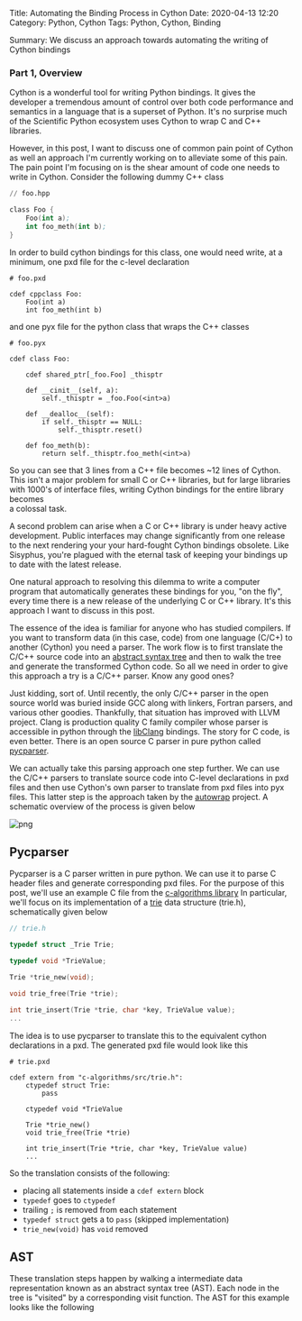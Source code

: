 Title: Automating the Binding Process in Cython
Date: 2020-04-13 12:20
Category: Python, Cython
Tags: Python, Cython, Binding

Summary: We discuss an approach towards automating the writing of Cython bindings

### Part 1, Overview

Cython is a wonderful tool for writing Python bindings.  It gives the developer a
tremendous amount of control over both code performance and semantics in a language
that is a superset of Python. It's no surprise much of the Scientific Python
ecosystem uses Cython to wrap C and C++ libraries.

However, in this post, I want to discuss one of common pain point of Cython as
well an approach I'm currently working on to alleviate some of this pain.
The pain point I'm focusing on is the shear amount of code one needs to write in
Cython. Consider the following dummy C++ class

```s
// foo.hpp

class Foo {
    Foo(int a);
    int foo_meth(int b);
}
```

In order to build cython bindings for this class, one would need write, at a minimum,
one pxd file for the c-level declaration

```cython
# foo.pxd

cdef cppclass Foo:
    Foo(int a)
    int foo_meth(int b)

```

and one pyx file for the python class that wraps the C++ classes

```cython
# foo.pyx

cdef class Foo:

    cdef shared_ptr[_foo.Foo] _thisptr

    def __cinit__(self, a):
        self._thisptr = _foo.Foo(<int>a)

    def __dealloc__(self):
        if self._thisptr == NULL:
            self._thisptr.reset()

    def foo_meth(b):
        return self._thisptr.foo_meth(<int>a)

```

So you can see that 3 lines from a C++ file becomes ~12 lines of Cython.  This
isn't a major problem for small C or C++ libraries, but for large libraries with
1000's of interface files, writing Cython bindings for the entire library becomes  
a colossal task.

A second problem can arise when a C or C++ library is under heavy active development.
Public interfaces may change significantly from one release to the next rendering your
your hard-fought Cython bindings obsolete.  Like Sisyphus, you're plagued with the
eternal task of keeping your bindings up to date with the latest release.

One natural approach to resolving this dilemma to write a computer program
that automatically generates these bindings for you, "on the fly", every time there is a
new release of the underlying C or C++ library.  It's this approach I want to
discuss in this post.

The essence of the idea is familiar for anyone who has studied compilers. If you
want to transform data (in this case, code) from one language (C/C+) to another (Cython)
you need a parser.  The work flow is to first translate the C/C++ source code into an
[abstract syntax tree](https://en.wikipedia.org/wiki/Abstract_syntax_tree) and
then to walk the tree and generate the transformed Cython code. So all we need in
order to give this approach a try is a C/C++ parser.  Know any good ones?

Just kidding, sort of.  Until recently, the only C/C++ parser in the open source
world was buried inside GCC along with linkers, Fortran parsers, and various other
goodies. Thankfully, that situation has improved with LLVM project.  Clang is
production quality C family compiler whose parser is accessible in python through
the [libClang](https://clang.llvm.org/) bindings.  The story for C code, is even better.  There is an
open source C parser in pure python called [pycparser](https://github.com/eliben/pycparser).

We can actually take this parsing approach one step further.  We can use the
C/C++ parsers to translate source code into C-level declarations in pxd files
and then use Cython's own parser to translate from pxd files into pyx files.  This
latter step is the approach taken by the [autowrap](https://github.com/uweschmitt/autowrap)
project.  A schematic overview of the process is given below

![png]({attach}post8_files/cython_parse.png)


## Pycparser

Pycparser is a C parser written in pure python. We can use it to parse C header
files and generate corresponding pxd files.  For the purpose of this post, we'll
use an example C file from the [c-algorithms library](https://github.com/fragglet/c-algorithms)
In particular, we'll focus on its implementation of a [trie](https://en.wikipedia.org/wiki/Trie)
data structure (trie.h), schematically given below

```c
// trie.h

typedef struct _Trie Trie;

typedef void *TrieValue;

Trie *trie_new(void);

void trie_free(Trie *trie);

int trie_insert(Trie *trie, char *key, TrieValue value);
...
```

The idea is to use pycparser to translate this to the equivalent cython declarations
in a pxd.  The generated pxd file would look like this

```cython
# trie.pxd

cdef extern from "c-algorithms/src/trie.h":
    ctypedef struct Trie:
        pass

    ctypedef void *TrieValue

    Trie *trie_new()
    void trie_free(Trie *trie)

    int trie_insert(Trie *trie, char *key, TrieValue value)
    ...

```

So the translation consists of the following:

- placing all statements inside a `cdef extern` block
- `typedef` goes to `ctypedef`
- trailing `;` is removed from each statement
- `typedef struct` gets a  to `pass` (skipped implementation)
- `trie_new(void)` has `void` removed

## AST

These translation steps happen by walking a intermediate data representation known
as an abstract syntax tree (AST).  Each node in the tree is "visited" by a
corresponding visit function.  The AST for this example looks like the following

